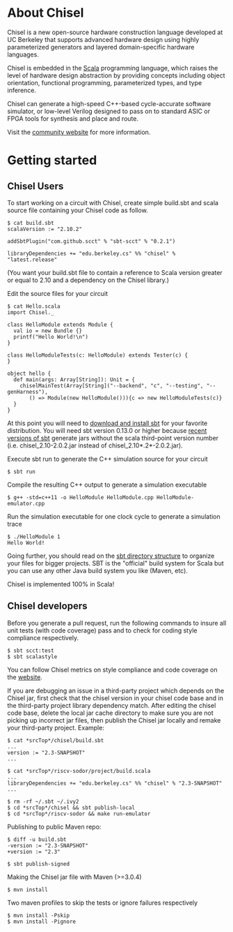 About Chisel
============

Chisel is a new open-source hardware construction language developed
at UC Berkeley that supports advanced hardware design using highly
parameterized generators and layered domain-specific hardware languages.

Chisel is embedded in the [Scala](http://www.scala-lang.org/) programming
language, which raises the level of hardware design abstraction by providing
concepts including object orientation, functional programming, parameterized
types, and type inference.

Chisel can generate a high-speed C++-based cycle-accurate software simulator,
or low-level Verilog designed to pass on to standard ASIC or FPGA tools
for synthesis and place and route.

Visit the [community website](http://chisel.eecs.berkeley.edu/) for more
information.

Getting started
===============

Chisel Users
------------

To start working on a circuit with Chisel, create simple build.sbt
and scala source file containing your Chisel code as follow.

    $ cat build.sbt
    scalaVersion := "2.10.2"

    addSbtPlugin("com.github.scct" % "sbt-scct" % "0.2.1")

    libraryDependencies += "edu.berkeley.cs" %% "chisel" % "latest.release"

(You want your build.sbt file to contain a reference to Scala version greater
or equal to 2.10 and a dependency on the Chisel library.)

Edit the source files for your circuit

    $ cat Hello.scala
    import Chisel._

    class HelloModule extends Module {
      val io = new Bundle {}
      printf("Hello World!\n")
    }

    class HelloModuleTests(c: HelloModule) extends Tester(c) {
    }

    object hello {
      def main(args: Array[String]): Unit = {
        chiselMainTest(Array[String]("--backend", "c", "--testing", "--genHarness"),
           () => Module(new HelloModule())){c => new HelloModuleTests(c)}
      }
    }

At this point you will need to [download and install sbt](http://www.scala-sbt.org/release/docs/Getting-Started/Setup.html#installing-sbt)
for your favorite distribution. You will need sbt version 0.13.0 or higher
because [recent versions of sbt](http://www.scala-sbt.org/0.13.0/docs/Community/Changes.html)
generate jars without the scala third-point version number
(i.e. chisel_2.10-2.0.2.jar instead of chisel_2.10*.2*-2.0.2.jar).

Execute sbt run to generate the C++ simulation source for your circuit

    $ sbt run

Compile the resulting C++ output to generate a simulation executable

    $ g++ -std=c++11 -o HelloModule HelloModule.cpp HelloModule-emulator.cpp

Run the simulation executable for one clock cycle to generate a simulation trace

    $ ./HelloModule 1
    Hello World!

Going further, you should read on the [sbt directory structure](http://www.scala-sbt.org/release/docs/Getting-Started/Directories.html)
to organize your files for bigger projects. SBT is the &quot;official&quot;
build system for Scala but you can use any other Java build system you
like (Maven, etc).

Chisel is implemented 100% in Scala!


Chisel developers
-----------------

Before you generate a pull request, run the following commands
to insure all unit tests (with code coverage) pass
and to check for coding style compliance respectively.

    $ sbt scct:test
    $ sbt scalastyle

You can follow Chisel metrics on style compliance and code coverage
on the [website](https://chisel.eecs.berkeley.edu/unit_test_trends.html).

If you are debugging an issue in a third-party project which depends
on the Chisel jar, first check that the chisel version in your chisel
code base and in the third-party project library dependency match.
After editing the chisel code base, delete the local jar cache directory
to make sure you are not picking up incorrect jar files, then publish
the Chisel jar locally and remake your third-party project. Example:

    $ cat *srcTop*/chisel/build.sbt
    ...
    version := "2.3-SNAPSHOT"
    ...

    $ cat *srcTop*/riscv-sodor/project/build.scala
    ...
    libraryDependencies += "edu.berkeley.cs" %% "chisel" % "2.3-SNAPSHOT"
    ...

    $ rm -rf ~/.sbt ~/.ivy2
    $ cd *srcTop*/chisel && sbt publish-local
    $ cd *srcTop*/riscv-sodor && make run-emulator

Publishing to public Maven repo:

    $ diff -u build.sbt
    -version := "2.3-SNAPSHOT"
    +version := "2.3"

    $ sbt publish-signed

Making the Chisel jar file with Maven (>=3.0.4)

    $ mvn install

Two maven profiles to skip the tests or ignore failures respectively

    $ mvn install -Pskip
    $ mvn install -Pignore

